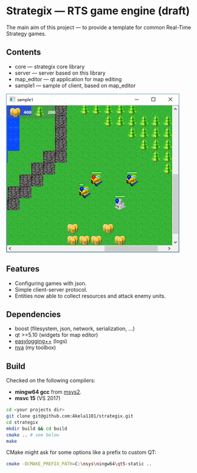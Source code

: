 # Strategix — RTS game engine (draft)
The main aim of this project — to provide a template for common Real-Time Strategy games. 

## Contents
* core — strategix core library
* server — server based on this library
* map_editor — qt application for map editing
* sample1 — sample of client, based on map_editor

![screenshot1](docs/screenshots/screenshot1.png)

## Features
* Configuring games with json.
* Simple client-server protocol.
* Entities now able to collect resources and attack enemy units.

## Dependencies
* boost (filesystem, json, network, serialization, ...)
* qt >=5.10 (widgets for map editor)
* [easylogging++](https://github.com/muflihun/easyloggingpp) (logs)
* [nya](https://github.com/Akela1101/nya) (my toolbox)

## Build
Checked on the following compilers:

* **mingw64 gcc** from [msys2](http://www.msys2.org/).
* **msvc 15** (VS 2017)


```sh
cd <your projects dir>
git clone git@github.com:Akela1101/strategix.git
cd strategix
mkdir build && cd build
cmake .. # see below
make
```

CMake might ask for some options like a prefix to custom QT:

```sh
cmake -DCMAKE_PREFIX_PATH=C:\msys\mingw64\qt5-static ..
```
